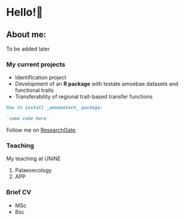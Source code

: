 # Hello!🌱

## About me:

To be added later

### My current projects

- Identification project
- Development of an **R package** with testate amoebae datasets and functional traits
- Transferability of regional trait-based transfer functions

```markdown
How to install _amoebatech_ package:

`some code here`

```

Follow me on [ResearchGate](https://www.researchgate.net/profile/Elizaveta-Ermolaeva-2).

### Teaching

My teaching at UNiNE

1. Palaeoecology
2. APP

### Brief CV

- MSc
- Bsc
